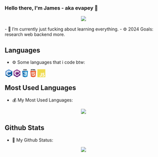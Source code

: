 ### Hello there, I'm James - aka evapey 👋

<p align="center">
  <img src="https://cdn.discordapp.com/attachments/438156046955970561/812043569510088774/A912Jaf_t.gif" />
</p>
- 🌱 I’m currently just fucking about learning everything.
- ⚙️ 2024 Goals: research web backend more.

## Languages

- ⚙️ Some languages that i code btw:

<img align="left" alt="C" width="26px" src="https://raw.githubusercontent.com/devicons/devicon/master/icons/c/c-original.svg" />
<img align="left" alt="C#" width="26px" src="https://raw.githubusercontent.com/devicons/devicon/master/icons/csharp/csharp-original.svg" />
<img align="left" alt="CSS" width="26px" src="https://raw.githubusercontent.com/devicons/devicon/master/icons/css3/css3-original-wordmark.svg" />
<img align="left" alt="HTML" width="26px" src="https://raw.githubusercontent.com/devicons/devicon/master/icons/html5/html5-original-wordmark.svg" />
<img align="left" alt="JS" width="26px" src="https://raw.githubusercontent.com/devicons/devicon/master/icons/javascript/javascript-plain.svg" />

<br />

## Most Used Languages

- 💰 My Most Used Languages:
<p align="center">
  <img src="https://github-readme-stats.vercel.app/api/top-langs/?username=evapey&&show_icons=true&title_color=ffffff&icon_color=bb2acf&text_color=daf7dc&bg_color=151515" />
</p>

## Github Stats

- 🔨 My Github Status:
<p align="center">
<img src="https://github-readme-stats.vercel.app/api?username=evapey&&show_icons=true&title_color=ffffff&icon_color=bb2acf&text_color=daf7dc&bg_color=151515">
</p>

